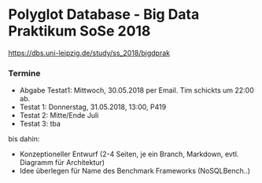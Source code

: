 # Polyglot Database - Big Data Praktikum SoSe 2018

https://dbs.uni-leipzig.de/study/ss_2018/bigdprak

### Termine
* Abgabe Testat1: Mittwoch, 30.05.2018 per Email. Tim schickts um 22:00 ab.
* Testat 1: Donnerstag, 31.05.2018, 13:00, P419
* Testat 2: Mitte/Ende Juli
* Testat 3: tba

bis dahin:
* Konzeptioneller Entwurf (2-4 Seiten, je ein Branch, Markdown, evtl. Diagramm für Architektur)
* Idee überlegen für Name des Benchmark Frameworks (NoSQLBench..)
